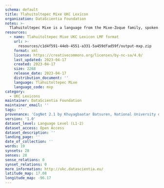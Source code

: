 ```yaml
---
schema: default
title: Tlahuitoltepec Mixe UKC Lexicon
organization: DataScientia Foundation
notes: >-
  Tlahuitoltepec Mixe is a language from the Mixe-Zoque family, spoken in North America. The UKC Lexicon of Tlahuitoltepec Mixe is represented as a lexico-semantic network. It consists of words, word senses, synsets, as well as sense-level and synset-level relationships.
resources:
  - name: Tlahuitoltepec Mixe UKC Lexicon LMF format
    url: >-
      resources/c1d4f591-44eb-4551-a331-5a459dfad59f/output-mxp.zip
    format: xml
    license: https://creativecommons.org/licenses/by-nc-sa/4.0/
    last_updated: 2023-04-17
    created: 2023-04-17
    size: 2268
    release_date: 2023-04-17
    distribution_document: ''
    language: Tlahuitoltepec Mixe
    language_code: mxp
category:
  - UKC Lexicons
maintainer: DataScientia Foundation
maintainer_email: ''
tags: ''
provenance: 'CogNet 2.1 by Khuyagbaatar Batsuren, National University of Mongolia (http://cognet.ukc.disi.unitn.it); Native Languages of the Americas 2021.11. by Laura Redish and Orrin Lewis (http://www.native-languages.org); Princeton WordNet 2.1 by Princeton University (https://wordnet.princeton.edu)'
version: '1.0'
dataset_level: Language Level (L1-2)
dataset_access: Open Access
dataset_description: ''
landing_page: ''
date_of_collection: ''
words: 19
synsets: 28
senses: 28
sense_relations: 0
synset_relations: 0
more_information: http://ukc.datascientia.eu/
latitude_map: 17.08
longitude_map: -96.17
---
```

